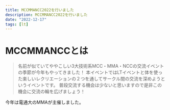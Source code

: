 ```yaml
---
title: MCCMMANCC2022を行いました
description: MCCMMANCC2022を行いました
date: "2022-12-17"
tags: [lt]
---
```


# MCCMMANCCとは

> 名前が似ていてややこしい3大技術系MCC・MMA・NCCの交流イベントの季節が今年もやってきました！ 本イベントではLTイベントと体を使った楽しいレクリエーションの２つを通してサークル間の交流を深めようというイベントです。 普段交流する機会は少ないと思いますので是非この機会に交流の輪を広げましょう！

今年は電通大のMMAが主催しました。

